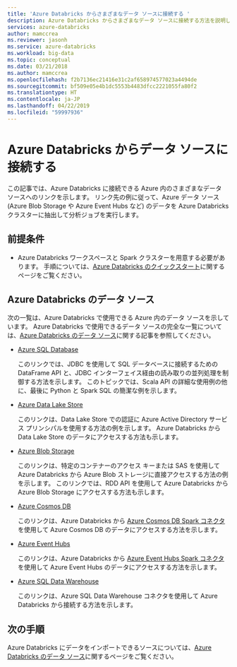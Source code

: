 ```yaml
---
title: 'Azure Databricks からさまざまなデータ ソースに接続する '
description: Azure Databricks からさまざまなデータ ソースに接続する方法を説明します。
services: azure-databricks
author: mamccrea
ms.reviewer: jasonh
ms.service: azure-databricks
ms.workload: big-data
ms.topic: conceptual
ms.date: 03/21/2018
ms.author: mamccrea
ms.openlocfilehash: f2b7136ec21416e31c2af658974577023a4494de
ms.sourcegitcommit: bf509e05e4b1dc5553b4483dfcc2221055fa80f2
ms.translationtype: HT
ms.contentlocale: ja-JP
ms.lasthandoff: 04/22/2019
ms.locfileid: "59997936"
---
```

# <a name="connect-to-data-sources-from-azure-databricks"></a>Azure Databricks からデータ ソースに接続する

この記事では、Azure Databricks に接続できる Azure 内のさまざまなデータ ソースへのリンクを示します。 リンク先の例に従って、Azure データ ソース (Azure Blob Storage や Azure Event Hubs など) のデータを Azure Databricks クラスターに抽出して分析ジョブを実行します。 

## <a name="prerequisites"></a>前提条件

* Azure Databricks ワークスペースと Spark クラスターを用意する必要があります。 手順については、[Azure Databricks のクイックスタート](quickstart-create-databricks-workspace-portal.md)に関するページをご覧ください。

## <a name="data-sources-for-azure-databricks"></a>Azure Databricks のデータ ソース

次の一覧は、Azure Databricks で使用できる Azure 内のデータ ソースを示しています。 Azure Databricks で使用できるデータ ソースの完全な一覧については、[Azure Databricks のデータ ソース](https://docs.azuredatabricks.net/spark/latest/data-sources/index.html)に関する記事を参照してください。

- [Azure SQL Database](https://docs.azuredatabricks.net/spark/latest/data-sources/sql-databases.html)

    このリンクでは、JDBC を使用して SQL データベースに接続するための DataFrame API と、JDBC インターフェイス経由の読み取りの並列処理を制御する方法を示します。 このトピックでは、Scala API の詳細な使用例の他に、最後に Python と Spark SQL の簡潔な例を示します。
- [Azure Data Lake Store](https://docs.azuredatabricks.net/spark/latest/data-sources/azure/azure-datalake-gen2.html)

    このリンクは、Data Lake Store での認証に Azure Active Directory サービス プリンシパルを使用する方法の例を示します。 Azure Databricks から Data Lake Store のデータにアクセスする方法も示します。

- [Azure Blob Storage](https://docs.azuredatabricks.net/spark/latest/data-sources/azure/azure-storage.html)

    このリンクは、特定のコンテナーのアクセス キーまたは SAS を使用して Azure Databricks から Azure Blob ストレージに直接アクセスする方法の例を示します。 このリンクでは、RDD API を使用して Azure Databricks から Azure Blob Storage にアクセスする方法も示します。

- [Azure Cosmos DB](https://docs.azuredatabricks.net/spark/latest/data-sources/azure/cosmosdb-connector.html)

    このリンクは、Azure Databricks から [Azure Cosmos DB Spark コネクタ](https://github.com/Azure/azure-cosmosdb-spark)を使用して Azure Cosmos DB のデータにアクセスする方法を示します。

- [Azure Event Hubs](https://docs.azuredatabricks.net/spark/latest/data-sources/azure/eventhubs-connector.html)

    このリンクは、Azure Databricks から [Azure Event Hubs Spark コネクタ](https://github.com/Azure/azure-event-hubs-spark)を使用して Azure Event Hubs のデータにアクセスする方法を示します。

- [Azure SQL Data Warehouse](https://docs.azuredatabricks.net/spark/latest/data-sources/azure/sql-data-warehouse.html)

    このリンクは、Azure SQL Data Warehouse コネクタを使用して Azure Databricks から接続する方法を示します。
    

## <a name="next-steps"></a>次の手順

Azure Databricks にデータをインポートできるソースについては、[Azure Databricks のデータ ソース](https://docs.azuredatabricks.net/spark/latest/data-sources/index.html#)に関するページをご覧ください。


